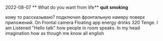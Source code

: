 2022-08-07
** What do you want from life**
**quit smoking**

кому то рассказываю?
подключил фронтальную камеру поверх приложений.
On Frontal camera Floating app
energy drinks 320 Tenge.
I am Listened "Hello talk" how  people in room speaks.
In my head imagination how as though me know all english